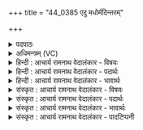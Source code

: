 +++
title = "44_0385 एदु मधोर्मदिन्तरम्"

+++
<details><summary>पदपाठः</summary>

आ꣢। इत्। उ꣣। म꣡धोः꣢꣯। म꣣दि꣡न्त꣢रम्। सि꣣ञ्च꣢। अध्व꣣र्यो। अ꣡न्ध꣢꣯सः। ए꣣व꣢। हि। वी꣣रः꣢। स्त꣡व꣢꣯ते। स꣣दा꣡वृ꣢धः। स꣣दा꣢। वृ꣣धः। ३८५।
</details>

<details><summary>अधिमन्त्रम् (VC)</summary>

- इन्द्रः
- विश्वमना वैयश्वः
- उष्णिक्
- ऋषभः
- ऐन्द्रं काण्डम्
</details>

<details><summary>हिन्दी : आचार्य रामनाथ वेदालंकार - विषयः</summary>

अगले मन्त्र में अध्वर्यु को सम्बोधित किया गया है।
</details>

<details><summary>हिन्दी : आचार्य रामनाथ वेदालंकार - पदार्थः</summary>

पदार्थान्वय -  हे (अध्वर्यो) यज्ञ-निष्पादन के इच्छुक मानव ! तू समाज, राष्ट्र और जगत् में (मधोः अन्धसः) मधुर ज्ञान-कर्म-उपासनारूप सोम के (मदिन्तरम्) अतिशय तृप्तिकारक रस को (इत्) निश्चय ही (आसिञ्च उ) सींच। (एव हि) इसी प्रकार (वीरः) वीर, (सदावृधः) सदा समृद्ध वह इन्द्र परमेश्वर (स्तवते) स्तुति किया जाता है ॥५॥
</details>

<details><summary>हिन्दी : आचार्य रामनाथ वेदालंकार - भावार्थः</summary>

भावार्थ -  परमेश्वर की स्तुति का यही मार्ग है कि स्तोता मधुरातिमधुर ज्ञान, कर्म, उपासना के रस को जगत् में प्रवाहित करे। सदा समृद्ध, पूर्णकाम परमेश्वर पत्र, पुष्प, फल आदि का उपहार नहीं चाहता ॥५॥
</details>

<details><summary>संस्कृत : आचार्य रामनाथ वेदालंकार - विषयः</summary>

अथाध्वर्युः सम्बोध्यते।
</details>

<details><summary>संस्कृत : आचार्य रामनाथ वेदालंकार - पदार्थः</summary>

पदार्थान्वय -  हे (अध्वर्यो) यज्ञनिष्पादकेच्छो मानव ! अध्वर्युः अध्वरयुः, अध्वरं युनक्ति, अध्वरस्य नेता, अध्वरं कामयते इति वा। अपि वाऽधीयाने युरुपबन्धः। निरु० १।७। त्वं समाजे राष्ट्रे जगति वा (मधोः अन्धसः) मधुरस्य ज्ञानकर्मोपासनारूपस्य सोमस्य (मदिन्तरम्) अतिशयेन तृप्तिकरं रसम्। अतिशयेन मदी इति मदिन्तरः, नलोपाभावश्छान्दसः। (इत्) निश्चयेन। (आसिञ्च उ) प्रवाहय खलु। (एव हि) एवमेव। एवा इत्यत्र संहितायां ‘निपातस्य च’ अ० ६।३।१३६ इति दीर्घः। (वीरः) विक्रमपरायणः (सदावृधः) नित्यं समृद्धः स इन्द्रः परमेश्वरः (स्तवते) स्तूयते ॥५॥
</details>

<details><summary>संस्कृत : आचार्य रामनाथ वेदालंकार - भावार्थः</summary>

भावार्थ -  परमेश्वरस्तुतेरयमेव मार्गो यत् स्तोता मधुरमधुरं ज्ञानकर्मोपासनारसं जगति प्रवाहयेत्। सदा समृद्धः पूर्णकामः परमेश्वरः पत्रपुष्कफलाद्युपहारं न कामयते ॥५॥
</details>

<details><summary>संस्कृत : आचार्य रामनाथ वेदालंकार - पादटिप्पनी</summary>

टिप्पनी -   १. ऋ० ८।२४।१६ ‘मधोर्’, ‘सिञ्चाध्वर्यो’, ‘वीर’, इत्यत्र क्रमेण ‘मध्वो’, ‘सिञ्च वाध्वर्यो’, ‘वीरः’ इति पाठः। अथ० २०।६४।४ ‘वीर’ इत्येव पाठः, शिष्टम् ऋग्वेदवत्। साम० १६८४।
</details>